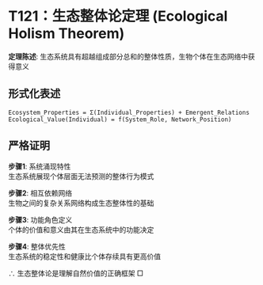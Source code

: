 # T121：生态整体论定理 (Ecological Holism Theorem)  

**定理陈述**: 生态系统具有超越组成部分总和的整体性质，生物个体在生态网络中获得意义  

## 形式化表述  
```
Ecosystem_Properties = Σ(Individual_Properties) + Emergent_Relations  
Ecological_Value(Individual) = f(System_Role, Network_Position)  
```

## 严格证明  

**步骤1**: 系统涌现特性  
生态系统展现个体层面无法预测的整体行为模式  

**步骤2**: 相互依赖网络  
生物之间的复杂关系网络构成生态整体性的基础  

**步骤3**: 功能角色定义  
个体的价值和意义由其在生态系统中的功能决定  

**步骤4**: 整体优先性  
生态系统的稳定性和健康比个体存续具有更高价值  

∴ 生态整体论是理解自然价值的正确框架 □  